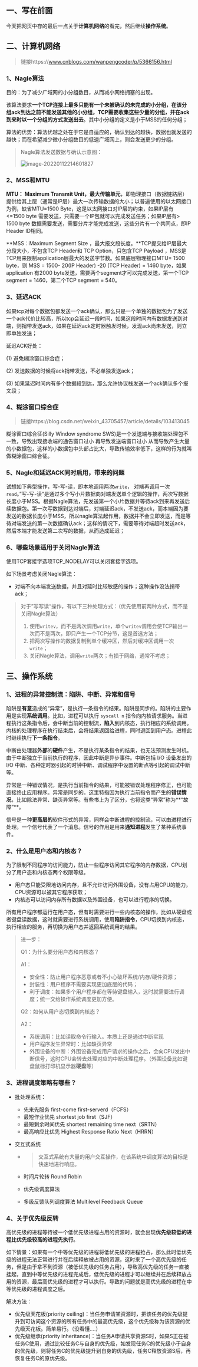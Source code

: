 ## 一、写在前面

今天把网页中存的最后一点关于**计算机网络**的看完，然后继续**操作系统**。

## 二、计算机网络

> 链接https://www.cnblogs.com/wanpengcoder/p/5366156.html

### 1、Nagle算法

目的：为了减少广域网的小分组数目，从而减小网络拥塞的出现。

该算法要求**一个TCP连接上最多只能有一个未被确认的未完成的小分组，在该分组ack到达之前不能发送其他的小分组，TCP需要收集这些少量的分组，并在ack到来时以一个分组的方式发送出去**。其中小分组的定义是小于MSS的任何分组；

算法的优势：算法优越之处在于它是自适应的，确认到达的越快，数据也就发送的越快；而在希望减少微小分组数目的低速广域网上，则会发送更少的分组。

> Nagle算法发送数据与确认示意图：
>
> ![image-20220112214601827](D:\mystudy\internship\Cruel_Interview\participants\zhaoxinzhi\assets\2022_01_12\image-20220112214601827.png)



### 2、MSS和MTU

**MTU： Maximum Transmit Unit，最大传输单元**，即物理接口（数据链路层）提供给其上层（通常是IP层）最大一次传输数据的大小；以普遍使用的以太网接口为例，缺省MTU=1500 Byte，这是以太网接口对IP层的约束，如果IP层有<=1500 byte 需要发送，只需要一个IP包就可以完成发送任务；如果IP层有> 1500 byte 数据需要发送，需要分片才能完成发送，这些分片有一个共同点，即IP Header ID相同。

**MSS：Maximum Segment Size ，最大报文段长度。**TCP提交给IP层最大分段大小，不包含TCP Header和 TCP Option，只包含TCP Payload ，MSS是TCP用来限制application层最大的发送字节数。如果底层物理接口MTU= 1500 byte，则 MSS = 1500- 20(IP Header) -20 (TCP Header) = 1460 byte，如果application 有2000 byte发送，需要两个segment才可以完成发送，第一个TCP segment = 1460，第二个TCP segment = 540。

### 3、延迟ACK

如果tcp对每个数据包都发送一个ack确认，那么只是一个单独的数据包为了发送一个ack代价比较高，所以tcp会延迟一段时间，如果这段时间内有数据发送到对端，则捎带发送ack，如果在延迟ack定时器触发时候，发现ack尚未发送，则立即单独发送；

延迟ACK好处：

(1) 避免糊涂窗口综合症；

(2) 发送数据的时候将ack捎带发送，不必单独发送ack；

(3) 如果延迟时间内有多个数据段到达，那么允许协议栈发送一个ack确认多个报文段；



### 4、糊涂窗口综合症

> 链接https://blog.csdn.net/weixin_43705457/article/details/103413045

糊涂窗口综合征(Silly Window syndrome SWS)是一个发送端与接收端处理包不一致，导致出现接收端的通告窗口过小 再导致发送端窗口过小 从而导致产生大量的小数据包，这样的小数据包中头部占比大，导致传输效率低下，这样的行为就叫做糊涂窗口综合征。

### 5、Nagle和延迟ACK同时启用，带来的问题

试想如下典型操作，写-写-读，即本地调用两次`write`， 对端再调用一次`read`。”写-写-读“是通过多个写小片数据向对端发送单个逻辑的操作，两次写数据长度小于MSS。根据Nagle算法，先发送第一个小片数据并等待ack到来再发送后续数据包。第一次写数据到达对端后，对端延迟ack，不发送ack，而本端因为要发送的数据长度小于MSS，所以nagle算法起作用，数据并不会立即发送，而是等待对端发送的第一次数据确认ack；这样的情况下，需要等待对端超时发送ack，然后本端才能发送第二次写的数据，从而造成延迟；

### 6、哪些场景适用于关闭Nagle算法

使用TCP套接字选项TCP_NODELAY可以关闭套接字选项。

如下场景考虑关闭Nagle算法：

-  对端不向本端发送数据，并且对延时比较敏感的操作；这种操作没法捎带ack；



> 对于”写写读“操作，有以下三种处理方式：（优先使用前两种方式，而不是关闭Nagle算法）
>
> 1. 使用`writev`，而不是两次调用`write`，单个`writev`调用会使TCP输出一次而不是两次，即只产生一个TCP分节，这是首选方法；
> 2. 把两次写操作的数据复制到单个缓冲区，然后对缓冲区调用一次`write`；
> 3. 关闭Nagle算法，调用`write`两次；有损于网络，通常不考虑；





## 三、操作系统

### 1、进程的异常控制流：陷阱、中断、异常和信号

陷阱是**有意**造成的“异常”，是执行一条指令的结果。陷阱是同步的。陷阱的主要作用是实现**系统调用**。比如，进程可以执行 `syscall n` 指令向内核请求服务。当进程执行这条指令后，会中断当前的控制流，**陷入**到内核态，执行相应的系统调用。内核的处理程序在执行结束后，会将结果返回给进程，同时退回到用户态。进程此时继续执行**下一条指令**。

中断由处理器**外部**的**硬件**产生，不是执行某条指令的结果，也无法预测发生时机。由于中断独立于当前执行的程序，因此中断是异步事件。中断包括 I/O 设备发出的 I/O 中断、各种定时器引起的时钟中断、调试程序中设置的断点等引起的调试中断等。

异常是一种错误情况，是执行当前指令的结果，可能被错误处理程序修正，也可能直接终止应用程序。异常是同步的。这里特指因为执行当前指令而产生的**错误情况**，比如除法异常、缺页异常等。有些书上为了区分，也将这类“异常”称为**“故障”**。

信号是一种**更高层的**软件形式的异常，同样会中断进程的控制流，可以由进程进行处理。一个信号代表了一个消息。信号的作用是用来**通知进程**发生了某种系统事件。

### 2、什么是用户态和内核态？

为了限制不同程序的访问能力，防止一些程序访问其它程序的内存数据，CPU划分了用户态和内核态两个权限等级。

- 用户态只能受限地访问内存，且不允许访问外围设备，没有占用CPU的能力，CPU资源可以被其它程序获取；
- 内核态可以访问内存所有数据以及外围设备，也可以进行程序的切换。

所有用户程序都运行在用户态，但有时需要进行一些内核态的操作，比如从硬盘或者键盘读数据，这时就需要进行系统调用，使用**陷阱指令**，CPU切换到内核态，执行相应的服务，再切换为用户态并返回系统调用的结果。

> 进一步：
>
> Q1：为什么要分用户态和内核态？
>
> A1：
>
> - 安全性：防止用户程序恶意或者不小心破坏系统/内存/硬件资源；
> - 封装性：用户程序不需要实现更加底层的代码；
> - 利于调度：如果多个用户程序都在等待键盘输入，这时就需要进行调度；统一交给操作系统调度更加方便。
>
> Q2：如何从用户态切换到内核态？
>
> A2：
>
> - 系统调用：比如读取命令行输入。本质上还是通过中断实现
> - 用户程序发生异常时：比如缺页异常
> - 外围设备的中断：外围设备完成用户请求的操作之后，会向CPU发出中断信号，这时CPU会转去处理对应的中断处理程序。（外围设备比如键盘鼠标打印机显示器**硬盘**等）

### 3、进程调度策略有哪些？

- 批处理系统：

  - 先来先服务 first-come first-serverd（FCFS）
  - 最短作业优先 shortest job first（SJF）
  - 最短剩余时间优先 shortest remaining time next（SRTN）
  - 最高响应比优先 Highest Response Ratio Next（HRRN）

- 交互式系统

  - > 交互式系统有大量的用户交互操作，在该系统中调度算法的目标是快速地进行响应。

  - 时间片轮转 Round Robin

  - 优先级调度算法

  - 多级反馈队列调度算法 Multilevel Feedback Queue

### 4、关于优先级反转

高优先级的进程等待被一个低优先级进程占用的资源时，就会出现**优先级较低的进程比优先级较高的进程先执行**。

如下情景：如果有一个中等优先级的进程将低优先级的进程抢占，那么此时低优先级的进程无法正常进行并在后续释放被占用的资源，这时来了一个高优先级的任务，但是由于拿不到资源（被低优先级的任务占用），导致高优先级的任务一直被挂起，直到中等优先级的进程完成后，低优先级的进程才可以继续并在后续释放占用的资源，最后高优先级的进程才可以执行。导致的问题就是高优先级的进程在中等优先级的进程调度之后。

解决方法：

- 优先级天花板(priority ceiling)：当任务申请某资源时，把该任务的优先级提升到可访问这个资源的所有任务中的最高优先级，这个优先级称为该资源的优先级天花板。简单易行。（没看懂....）
- 优先级继承(priority inheritance)：当任务A申请共享资源S时，如果S正在被任务C使用，通过比较任务C与自身的优先级，如发现任务C的优先级小于自身的优先级，则将任务C的优先级提升到自身的优先级，任务C释放资源S后，再恢复任务C的原优先级。
